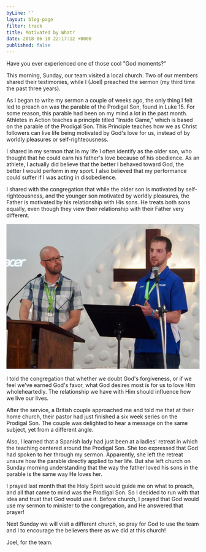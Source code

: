 ```yaml
---
byLine: ''
layout: blog-page
filter: track
title: Motivated by What?
date: 2018-06-10 22:17:12 +0000
published: false
---
```

Have you ever experienced one of those cool "God moments?" 

This morning, Sunday, our team visited a local church. Two of our members shared their testimonies, while I (Joel) preached the sermon (my third time the past three years). 

As I began to write my sermon a couple of weeks ago, the only thing I felt led to preach on was the parable of the Prodigal Son, found in Luke 15. For some reason, this parable had been on my mind a lot in the past month.  Athletes in Action teaches a principle titled "Inside Game," which is based on the parable of the Prodigal Son. This Principle teaches how we as Christ followers can live life being motivated by God's love for us, instead of by worldly pleasures or self-righteousness.

I shared in my sermon that in my life I often identify as the older son, who thought that he could earn his father's love because of his obedience. As an athlete, I actually did believe that the better I behaved toward God, the better I would perform in my sport. I also believed that my performance could suffer if I was acting in disobedience.

I shared with the congregation that while the older son is motivated by self-righteousness, and the younger son motivated by worldly pleasures, the Father is motivated by his relationship with His sons. He treats both sons equally, even though they view their relationship with their Father very different.

![](/uploads/2018/06/10/preaching-at-British-church_web.jpg)

I told the congregation that whether we doubt God's forgiveness, or if we feel we've earned God's favor, what God desires most is for us to love Him wholeheartedly. The relationship we have with Him should influence how we live our lives.

After the service, a British couple approached me and told me that at their home church, their pastor had just finished a six week series on the Prodigal Son. The couple was delighted to hear a message on the same subject, yet from a different angle.

Also, I learned that a Spanish lady had just been at a ladies' retreat in which the teaching centered around the Prodigal Son. She too expressed that God had spoken to her through my sermon. Apparently, she left the retreat unsure how the parable directly applied to her life. But she left church on Sunday morning understanding that the way the father loved his sons in the parable is the same way He loves her. 

I prayed last month that the Holy Spirit would guide me on what to preach, and all that came to mind was the Prodigal Son. So I decided to run with that idea and trust that God would use it. Before church, I prayed that God would use my sermon to minister to the congregation, and He answered that prayer!

Next Sunday we will visit a different church, so pray for God to use the team and I to encourage the believers there as we did at this church!

Joel, for the team.